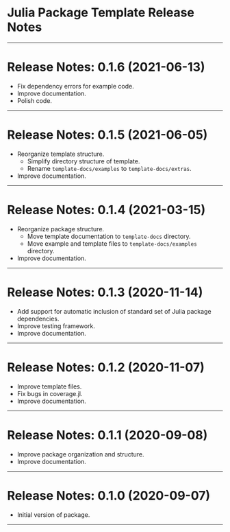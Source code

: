 Julia Package Template Release Notes
====================================
-------------------------------------------------------------------------------
Release Notes: 0.1.6 (2021-06-13)
=================================
* Fix dependency errors for example code.
* Improve documentation.
* Polish code.

-------------------------------------------------------------------------------
Release Notes: 0.1.5 (2021-06-05)
=================================
* Reorganize template structure.
  * Simplify directory structure of template.
  * Rename `template-docs/examples` to `template-docs/extras`.
* Improve documentation.

-------------------------------------------------------------------------------
Release Notes: 0.1.4 (2021-03-15)
=================================
* Reorganize package structure.
  * Move template documentation to `template-docs` directory.
  * Move example and template files to `template-docs/examples` directory.
* Improve documentation.

-------------------------------------------------------------------------------
Release Notes: 0.1.3 (2020-11-14)
=================================
* Add support for automatic inclusion of standard set of Julia package
  dependencies.
* Improve testing framework.
* Improve documentation.

-------------------------------------------------------------------------------
Release Notes: 0.1.2 (2020-11-07)
=================================
* Improve template files.
* Fix bugs in coverage.jl.
* Improve documentation.

-------------------------------------------------------------------------------
Release Notes: 0.1.1 (2020-09-08)
=================================
* Improve package organization and structure.
* Improve documentation.

-------------------------------------------------------------------------------
Release Notes: 0.1.0 (2020-09-07)
=================================
* Initial version of package.

-------------------------------------------------------------------------------
